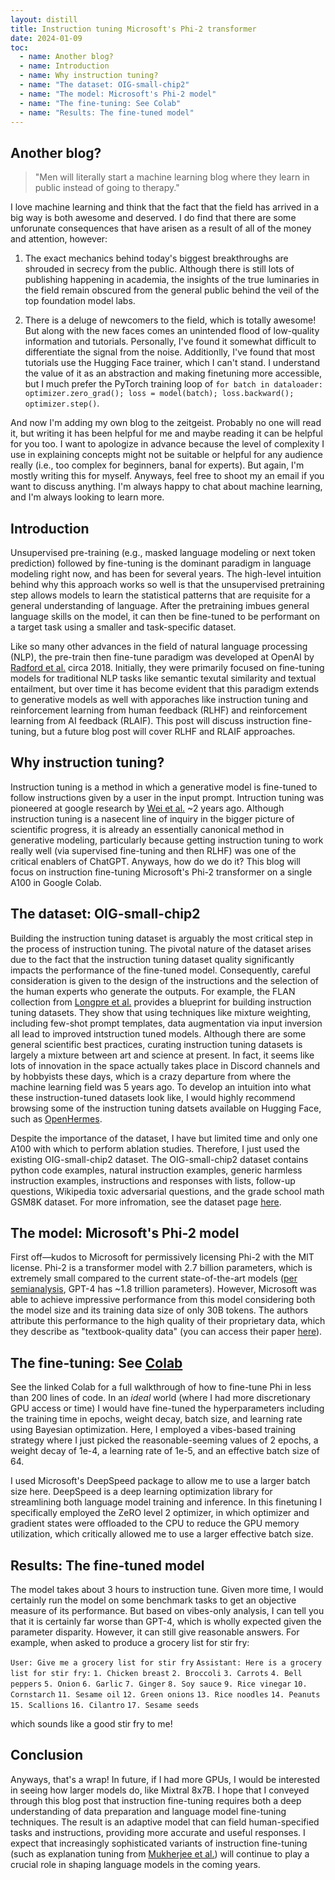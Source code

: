 ```yaml
---
layout: distill
title: Instruction tuning Microsoft's Phi-2 transformer
date: 2024-01-09
toc:
  - name: Another blog?
  - name: Introduction
  - name: Why instruction tuning?
  - name: "The dataset: OIG-small-chip2"
  - name: "The model: Microsoft's Phi-2 model"
  - name: "The fine-tuning: See Colab"
  - name: "Results: The fine-tuned model"
---
```

## Another blog?
>"Men will literally start a machine learning blog where they learn in public instead of going to therapy."

I love machine learning and think that the fact that the field has arrived in a big way is both awesome and deserved. I do find that there are some unforunate consequences that have arisen as a result of all of the money and attention, however:

1. The exact mechanics behind today's biggest breakthroughs are shrouded in secrecy from the public. Although there is still lots of publishing happening in academia, the insights of the true luminaries in the field remain obscured from the general public behind the veil of the top foundation model labs.

2. There is a deluge of newcomers to the field, which is totally awesome! But along with the new faces comes an unintended flood of low-quality information and tutorials. Personally, I've found it somewhat difficult to differentiate the signal from the noise. Additionlly, I've found that most tutorials use the Hugging Face trainer, which I can't stand. I understand the value of it as an abstraction and making finetuning more accessible, but I much prefer the PyTorch training loop of `for batch in dataloader: optimizer.zero_grad(); loss = model(batch); loss.backward(); optimizer.step()`.

And now I'm adding my own blog to the zeitgeist. Probably no one will read it, but writing it has been helpful for me and maybe reading it can be helpful for you too. I want to apologize in advance because the level of complexity I use in explaining concepts might not be suitable or helpful for any audience really (i.e., too complex for beginners, banal for experts). But again, I'm mostly writing this for myself. Anyways, feel free to shoot my an email if you want to discuss anything. I'm always happy to chat about machine learning, and I'm always looking to learn more.

## Introduction
 
Unsupervised pre-training (e.g., masked language modeling or next token prediction) followed by fine-tuning is the dominant paradigm in language modeling right now, and has been for several years. The high-level intuition behind why this approach works so well is that the unsupervised pretraining step allows models to learn the statistical patterns that are requisite for a general understanding of language. After the pretraining imbues general language skills on the model, it can then be fine-tuned to be performant on a target task using a smaller and task-specific dataset.

Like so many other advances in the field of natural language processing (NLP), the pre-train then fine-tune paradigm was developed at OpenAI by [Radford et al.](https://s3-us-west-2.amazonaws.com/openai-assets/research-covers/language-unsupervised/language_understanding_paper.pdf) circa 2018. Initially, they were primarily focused on fine-tuning models for traditional NLP tasks like semantic texutal similarity and textual entailment, but over time it has become evident that this paradigm extends to generative models as well with apporaches like instruction tuning and reinforcement learning from human feedback (RLHF) and reinforcement learning from AI feedback (RLAIF). This post will discuss instruction fine-tuning, but a future blog post will cover RLHF and RLAIF approaches.

## Why instruction tuning?

Instruction tuning is a method in which a generative model is fine-tuned to follow instructions given by a user in the input prompt. 
Intruction tuning was pioneered at google research by [Wei et al.](https://openreview.net/forum?id=gEZrGCozdqR) ~2 years ago. Although instruction tuning is a nasecent line of inquiry in the bigger picture of scientific progress, it is already an essentially canonical method in generative modeling, particularly because getting instruction tuning to work really well (via supervised fine-tuning and then RLHF) was one of the critical enablers of ChatGPT. Anyways, how do we do it? This blog will focus on instruction fine-tuning Microsoft's Phi-2 transformer on a single A100 in Google Colab.

## The dataset: OIG-small-chip2
Building the instruction tuning dataset is arguably the most critical step in the process of instruction tuning. The pivotal nature of the dataset arises due to the fact that the instruction tuning dataset quality significantly impacts the performance of the fine-tuned model. Consequently, careful consideration is given to the design of the instructions and the selection of the human experts who generate the outputs. For example, the FLAN collection from [Longpre et al.](https://arxiv.org/abs/2301.13688) provides a blueprint for building instruction tuning datasets. They show that using techniques like mixture weighting, including few-shot prompt templates, data augmentation via input inversion all lead to improved intstruction tuned models. Although there are some general scientific best practices, curating instruction tuning datasets is largely a mixture between art and science at present. In fact, it seems like lots of innovation in the space actually takes place in Discord channels and by hobbyists these days, which is a crazy departure from where the machine learning field was 5 years ago. To develop an intuition into what these instruction-tuned datasets look like, I would highly recommend browsing some of the instruction tuning datsets available on Hugging Face, such as [OpenHermes](https://huggingface.co/datasets/teknium/openhermes).

Despite the importance of the dataset, I have but limited time and only one A100 with which to perform ablation studies. Therefore, I just used the existing OIG-small-chip2 dataset. The OIG-small-chip2 dataset contains python code examples, natural instruction examples, generic harmless instruction examples, instructions and responses with lists, follow-up questions, Wikipedia toxic adversarial questions, and the grade school math GSM8K dataset. For more infromation, see the dataset page [here](https://github.com/LAION-AI/Open-Instruction-Generalist/tree/main/small_instruction_set).

## The model: Microsoft's Phi-2 model

First off—kudos to Microsoft for permissively licensing Phi-2 with the MIT license. Phi-2 is a transformer model with 2.7 billion parameters, which is extremely small compared to the current state-of-the-art models ([per semianalysis](https://www.semianalysis.com/p/gpt-4-architecture-infrastructure), GPT-4 has ~1.8 trillion parameters). However, Microsoft was able to achieve impressive performance from this model considering both the model size and its training data size of only 30B tokens. The authors attribute this performance to the high quality of their proprietary data, which they describe as "textbook-quality data" (you can access their paper [here](https://arxiv.org/abs/2309.05463)).

## The fine-tuning: See [Colab](https://colab.research.google.com/drive/1bCyz6nnkbKQJt6VH_xxG0SkAIL41oY8m?usp=sharing)

See the linked Colab for a full walkthrough of how to fine-tune Phi in less than 200 lines of code. In an *ideal* world (where I had more discretionary GPU access or time) I would have fine-tuned the hyperparameters including the training time in epochs, weight decay, batch size, and learning rate using Bayesian optimization. Here, I employed a vibes-based training strategy where I just picked the reasonable-seeming values of 2 epochs, a weight decay of 1e-4, a learning rate of 1e-5, and an effective batch size of 64.

I used Microsoft's DeepSpeed package to allow me to use a larger batch size here. DeepSpeed is a deep learning optimization library for streamlining both language model training and inference. In this finetuning I specifically employed the ZeRO level 2 optimizer, in which optimizer and gradient states were offloaded to the CPU to reduce the GPU memory utilization, which critically allowed me to use a larger effective batch size.

## Results: The fine-tuned model

The model takes about 3 hours to instruction tune. Given more time, I would certainly run the model on some benchmark tasks to get an objective measure of its performance. But based on vibes-only analysis, I can tell you that it is certainly far worse than GPT-4, which is wholly expected given the parameter disparity. However, it can still give reasonable answers. For example, when asked to produce a grocery list for stir fry:

`User: Give me a grocery list for stir fry`
`Assistant: Here is a grocery list for stir fry:`
`1. Chicken breast`
`2. Broccoli`
`3. Carrots`
`4. Bell peppers`
`5. Onion`
`6. Garlic`
`7. Ginger`
`8. Soy sauce`
`9. Rice vinegar`
`10. Cornstarch`
`11. Sesame oil`
`12. Green onions`
`13. Rice noodles`
`14. Peanuts`
`15. Scallions`
`16. Cilantro`
`17. Sesame seeds`

which sounds like a good stir fry to me!

## Conclusion

Anyways, that's a wrap! In future, if I had more GPUs, I would be interested in seeing how larger models do, like Mixtral 8x7B. I hope that I conveyed through this blog post that instruction fine-tuning requires both a deep understanding of data preparation and language model fine-tuning techniques. The result is an adaptive model that can field human-specified tasks and instructions, providing more accurate and useful responses. I expect that increasingly sophisticated variants of instruction fine-tuning (such as explanation tuning from [Mukherjee et al.](https://arxiv.org/pdf/2306.02707.pdf)) will continue to play a crucial role in shaping language models in the coming years.